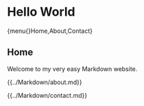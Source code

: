 # Hello World

{menu{}Home,About,Contact}

## Home
Welcome to my very easy Markdown website.

{{../Markdown/about.md}}

{{../Markdown/contact.md}}